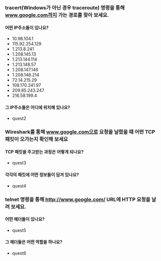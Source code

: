 ### tracert(Windows가 아닌 경우 traceroute) 명령을 통해 www.google.com까지 가는 경로를 찾아 보세요.

#### 어떤 IP주소들이 있나요?
* 10.96.104.1
* 115.92.254.129
* 1.213.8.241
* 1.208.145.13
* 1.213.144.114
* 1.213.148.57
* 1.208.147.146
* 1.208.148.214
* 72.14.215.29
* 108.170.241.97
* 209.85.243.247
* 216.58.199.4

#### 그 IP주소들은 어디에 위치해 있나요?
* quest2

### Wireshark를 통해 www.google.com으로 요청을 날렸을 떄 어떤 TCP 패킷이 오가는지 확인해 보세요

#### TCP 패킷을 주고받는 과정은 어떻게 되나요?
* quest3

#### 각각의 패킷에 어떤 정보들이 담겨 있나요?
* quest4

### telnet 명령을 통해 http://www.google.com/ URL에 HTTP 요청을 날려 보세요.
#### 어떤 헤더들이 있나요?
* quest5

#### 그 헤더들은 어떤 역할을 하나요?
* quest6